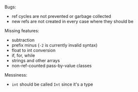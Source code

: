 Bugs:
- ref cycles are not prevented or garbage collected
- new refs are not created in every case where they should be

Missing features:
- subtraction
- prefix minus (`-2` is currently invalid syntax)
- float to int conversion
- if, for, while
- strings and other arrays
- non-ref-counted pass-by-value classes

Messiness:
- `int` should be called `Int` since it's a type

